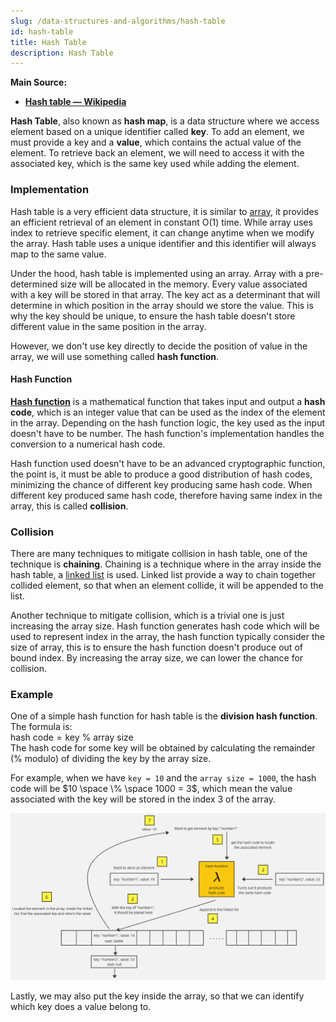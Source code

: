 ```yaml
---
slug: /data-structures-and-algorithms/hash-table
id: hash-table
title: Hash Table
description: Hash Table
---
```


**Main Source:**

- **[Hash table — Wikipedia](https://en.wikipedia.org/wiki/Hash_table)**

**Hash Table**, also known as **hash map**, is a data structure where we access element based on a unique identifier called **key**. To add an element, we must provide a key and a **value**, which contains the actual value of the element. To retrieve back an element, we will need to access it with the associated key, which is the same key used while adding the element.

### Implementation

Hash table is a very efficient data structure, it is similar to [array](/data-structures-and-algorithms/array), it provides an efficient retrieval of an element in constant O(1) time. While array uses index to retrieve specific element, it can change anytime when we modify the array. Hash table uses a unique identifier and this identifier will always map to the same value.

Under the hood, hash table is implemented using an array. Array with a pre-determined size will be allocated in the memory. Every value associated with a key will be stored in that array. The key act as a determinant that will determine in which position in the array should we store the value. This is why the key should be unique, to ensure the hash table doesn't store different value in the same position in the array.

However, we don't use key directly to decide the position of value in the array, we will use something called **hash function**.

#### Hash Function

**[Hash function](/computer-security/hash-function)** is a mathematical function that takes input and output a **hash code**, which is an integer value that can be used as the index of the element in the array. Depending on the hash function logic, the key used as the input doesn't have to be number. The hash function's implementation handles the conversion to a numerical hash code.

Hash function used doesn't have to be an advanced cryptographic function, the point is, it must be able to produce a good distribution of hash codes, minimizing the chance of different key producing same hash code. When different key produced same hash code, therefore having same index in the array, this is called **collision**.

### Collision

There are many techniques to mitigate collision in hash table, one of the technique is **chaining**. Chaining is a technique where in the array inside the hash table, a [linked list](/data-structures-and-algorithms/linked-list) is used. Linked list provide a way to chain together collided element, so that when an element collide, it will be appended to the list.

Another technique to mitigate collision, which is a trivial one is just increasing the array size. Hash function generates hash code which will be used to represent index in the array, the hash function typically consider the size of array, this is to ensure the hash function doesn't produce out of bound index. By increasing the array size, we can lower the chance for collision.

### Example

One of a simple hash function for hash table is the **division hash function**. The formula is:  
$\text{hash code} = \text{key } \% \text{ array size}$  
The hash code for some key will be obtained by calculating the remainder (% modulo) of dividing the key by the array size.

For example, when we have `key = 10` and the `array size = 1000`, the hash code will be $10 \space \% \space 1000 = 3$, which mean the value associated with the key will be stored in the index 3 of the array.

![Hash table illustration](./hash-table-illustration.png)

Lastly, we may also put the key inside the array, so that we can identify which key does a value belong to.
